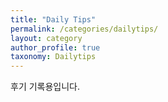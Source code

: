 ```yaml
---
title: "Daily Tips"
permalink: /categories/dailytips/
layout: category
author_profile: true
taxonomy: Dailytips
---
```


후기 기록용입니다.